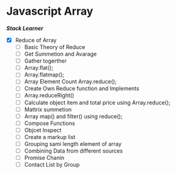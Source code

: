 # Javascript Array

**_Stack Learner_**

- [x] Reduce of Array
  - [ ] Basic Theory of Reduce
  - [ ] Get Summetion and Avarage
  - [ ] Gather togerther
  - [ ] Array.flat();
  - [ ] Array.flatmap();
  - [ ] Array Element Count Array.reduce();
  - [ ] Create Own Reduce function and Implements
  - [ ] Array.reduceRight()
  - [ ] Calculate object item and total price using Array.reduce();
  - [ ] Mattrix summetion
  - [ ] Array map() and filter() using reduce();
  - [ ] Compose Functions
  - [ ] Objcet Inspect
  - [ ] Create a markup list
  - [ ] Grouping sami length element of array
  - [ ] Combining Data from different sources
  - [ ] Promise Chanin
  - [ ] Contact List by Group
